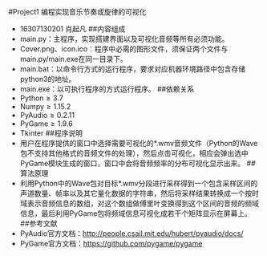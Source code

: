 #Project1 编程实现音乐节奏或旋律的可视化
- 16307130201 肖起凡
##内容组成
- main.py：主程序，实现搭建界面以及可视化音频等所有必须功能。
- Cover.png、icon.ico：程序中必需的图形文件，须保证两个文件与main.py/main.exe在同一目录下。
- main.bat：以命令行方式的运行程序，要求对应机器环境路径中包含存储python3的地址。
- main.exe：以可执行程序的方式运行程序。
##依赖关系
- Python$\geq3.7$
- Numpy$\geq1.15.2$
- PyAudio$\geq0.2.11$
- PyGame$\geq1.9.6$
- Tkinter
##程序说明
- 用户在程序提供的窗口中选择需要可视化的*.wmv音频文件（Python的Wave包不支持其他格式的音频文件的处理），然后点击可视化，相应会弹出选中PyGame模块生成的窗口，窗口中会将音频频率的分布可视化显示出来。
##算法原理
- 利用Python中的Wave包对目标*.wmv分段进行采样得到一个包含采样区间的声道数量、帧率以及其它量化数据的字符串，然后将采样结果转换成一个按时域表示音频信息的数组，对这个数组做傅里叶变换得到这个区间的音频的频域信息，最后利用PyGame包将频域信息可视化成若干个矩阵显示在屏幕上。
##参考文献
- PyAudio官方文档：http://people.csail.mit.edu/hubert/pyaudio/docs/
- PyGame官方文档：https://github.com/pygame/pygame